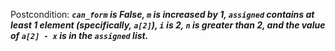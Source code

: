 Postcondition: ***`can_form` is False, `m` is increased by 1, `assigned` contains at least 1 element (specifically, `a[2]`), `i` is 2, `n` is greater than 2, and the value of `a[2] - x` is in the `assigned` list.***